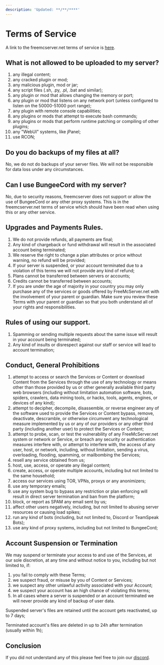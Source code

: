 ```yaml
---
description: 'Updated: **/**/****'
---
```


# Terms of Service

A link to the freemcserver.net terms of service is [here](https://freemcserver.net/site/tos).

## What is not allowed to be uploaded to my server?

1. any illegal content;
2. any cracked plugin or mod;
3. any malicious plugin, mod or jar;
4. any script files \(.sh, .py, .pl, .bat and similar\);
5. any plugin or mod that allows changing the memory or port;
6. any plugin or mod that listens on any network port \(unless configured to listen on the 50000-51000 port range\);
7. any plugin with remote console capabilities;
8. any plugins or mods that attempt to execute bash commands;
9. any plugins or mods that perform runtime patching or compiling of other plugins;
10. any "WebUI" systems, like jPanel;
11. use RCON;

## Do you do backups of my files at all?

No, we do not do backups of your server files. We will not be responsible for data loss under any circumstances.

## Can I use BungeeCord with my server?

No, due to security reasons, freemcserver does not support or allow the use of BungeeCord or any other proxy systems. This is in the freemcserver.net terms of service which should have been read when using this or any other service.

## Upgrades and Payments Rules.

1. We do not provide refunds, all payments are final;
2. Any kind of chargeback or fund withdrawal will result in the associated account being terminated;
3. We reserve the right to change a plan attributes or price without warning, no refund will be provided;
4. If your server is suspended, or your account terminated due to a violation of this terms we will not provide any kind of refund;
5. Plans cannot be transferred between servers or accounts;
6. Credits cannot be transferred between accounts;
7. If you are under the age of majority in your country you may only purchase any of the services or goods offered by FreeMcServer.net with the involvement of your parent or guardian. Make sure you review these Terms with your parent or guardian so that you both understand all of your rights and responsibilities.

## Rules of using our support.

1. Spamming or sending multiple requests about the same issue will result in your account being terminated;
2. Any kind of insults or disrespect against our staff or service will lead to account termination;

## Conduct, General Prohibitions

1. attempt to access or search the Services or Content or download Content from the Services through the use of any technology or means other than those provided by us or other generally available third party web browsers \(including without limitation automation software, bots, spiders, crawlers, data mining tools, or hacks, tools, agents, engines, or devices of any kind\);
2. attempt to decipher, decompile, disassemble, or reverse engineer any of the software used to provide the Services or Content bypass, remove, deactivate, descramble, or otherwise circumvent any technological measure implemented by us or any of our providers or any other third party \(including another user\) to protect the Services or Content;
3. attempt to probe, scan, or test the vulnerability of any FreeMcServer.net system or network or Service, or breach any security or authentication measures interfere with, or attempt to interfere with, the access of any user, host, or network, including, without limitation, sending a virus, overloading, flooding, spamming, or mailbombing the Services;
4. resell any service obtained from us;
5. host, use, access, or operate any illegal content;
6. create, access, or operate multiple accounts, including but not limited to the same household;
7. access our services using TOR, VPNs, proxys or any anonimizers;
8. use any temporary emails;
9. use any system bug to bypass any restriction or plan enforcing will result in direct server termination and ban from the platform;
10. block, or report as SPAM any email sent by us;
11. affect other users negatively, including, but not limited to abusing server resources or causing load spikes;
12. run any kind of bots \(including, but not limited to, Discord or TeamSpeak Bots\);
13. use any kind of proxy systems, including but not limited to BungeeCord;

## Account Suspension or Termination

We may suspend or terminate your access to and use of the Services, at our sole discretion, at any time and without notice to you, including but not limited to, if:

1. you fail to comply with these Terms;
2. we suspect fraud, or misuse by you of Content or Services;
3. we suspect any other unlawful activity associated with your Account;
4. we suspect your account has an high chance of violating this terms;
5. In all cases where a server is suspended or an account terminated we will never provide any kind of backup of user data.

Suspended server's files are retained until the account gets reactivated, up to 7 days;

Terminated account's files are deleted in up to 24h after termination \(usually within 1h\);

## Conclusion

If you did not understand any of this please feel free to join our [discord](https://discordapp.com/invite/u99dDtE).

